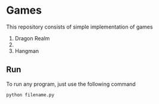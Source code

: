 # Games
This repository consists of simple implementation of games

1. Dragon Realm
2. 
3. Hangman

## Run
To run any program, just use the following command
```python
python filename.py
```
